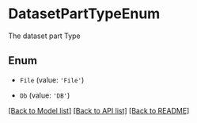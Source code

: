 # DatasetPartTypeEnum

The dataset part Type

## Enum

* `File` (value: `'File'`)

* `Db` (value: `'DB'`)

[[Back to Model list]](../README.md#documentation-for-models) [[Back to API list]](../README.md#documentation-for-api-endpoints) [[Back to README]](../README.md)
